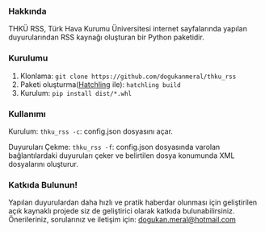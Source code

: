 ### Hakkında
THKÜ RSS, Türk Hava Kurumu Üniversitesi internet sayfalarında yapılan duyurularından RSS kaynağı oluşturan bir Python paketidir.

### Kurulumu
1. Klonlama: `git clone https://github.com/dogukanmeral/thku_rss`
2. Paketi oluşturma([Hatchling](https://pypi.org/project/hatchling/) ile): `hatchling build`
3. Kurulum: `pip install dist/*.whl`

### Kullanımı
Kurulum: 
`thku_rss -c`: config.json dosyasını açar.

Duyuruları Çekme:
`thku_rss -f`: config.json dosyasında varolan bağlantılardaki duyuruları çeker ve belirtilen dosya konumunda XML dosyalarını oluşturur.

### Katkıda Bulunun!
Yapılan duyurulardan daha hızlı ve pratik haberdar olunması için geliştirilen açık kaynaklı projede siz de geliştirici olarak katkıda bulunabilirsiniz. Önerileriniz, sorularınız ve iletişim için: dogukan.meral@hotmail.com
